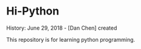 # Hi-Python
History:
  June 29, 2018 - [Dan Chen] created
  
This repository is for learning python programming.
